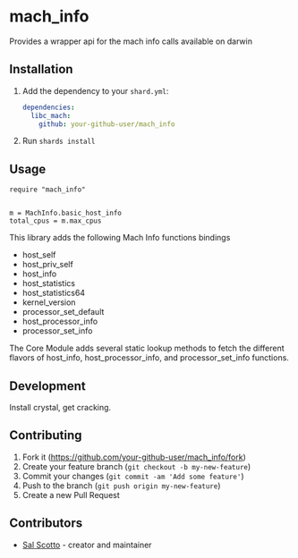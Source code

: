 # mach_info

Provides a wrapper api for the mach info calls available on darwin

## Installation

1. Add the dependency to your `shard.yml`:

   ```yaml
   dependencies:
     libc_mach:
       github: your-github-user/mach_info
   ```

2. Run `shards install`

## Usage

```crystal
require "mach_info"


m = MachInfo.basic_host_info
total_cpus = m.max_cpus
```

This library adds the following Mach Info functions bindings

* host_self
* host_priv_self
* host_info
* host_statistics
* host_statistics64
* kernel_version
* processor_set_default
* host_processor_info
* processor_set_info


The Core Module adds several static lookup methods to fetch the different flavors of
host_info, host_processor_info, and processor_set_info functions.


## Development

Install crystal, get cracking.

## Contributing

1. Fork it (<https://github.com/your-github-user/mach_info/fork>)
2. Create your feature branch (`git checkout -b my-new-feature`)
3. Commit your changes (`git commit -am 'Add some feature'`)
4. Push to the branch (`git push origin my-new-feature`)
5. Create a new Pull Request

## Contributors

- [Sal Scotto](https://github.com/your-github-user) - creator and maintainer
